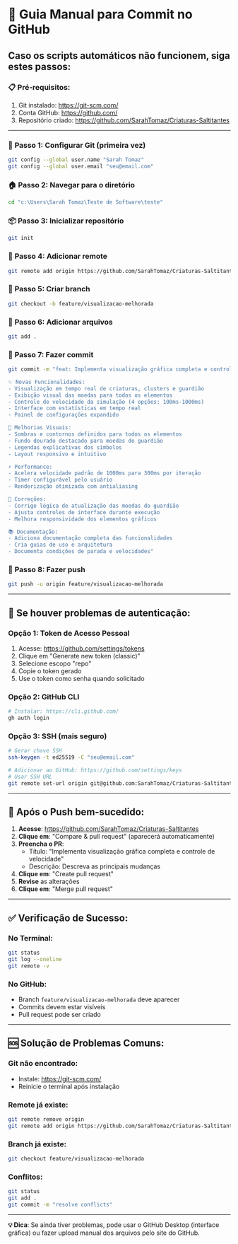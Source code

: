 # 🚀 Guia Manual para Commit no GitHub

## Caso os scripts automáticos não funcionem, siga estes passos:

### 📋 **Pré-requisitos:**
1. Git instalado: https://git-scm.com/
2. Conta GitHub: https://github.com/
3. Repositório criado: https://github.com/SarahTomaz/Criaturas-Saltitantes

---

### 🔧 **Passo 1: Configurar Git (primeira vez)**
```bash
git config --global user.name "Sarah Tomaz"
git config --global user.email "seu@email.com"
```

### 🏠 **Passo 2: Navegar para o diretório**
```bash
cd "c:\Users\Sarah Tomaz\Teste de Software\teste"
```

### 📦 **Passo 3: Inicializar repositório**
```bash
git init
```

### 🔗 **Passo 4: Adicionar remote**
```bash
git remote add origin https://github.com/SarahTomaz/Criaturas-Saltitantes.git
```

### 🌿 **Passo 5: Criar branch**
```bash
git checkout -b feature/visualizacao-melhorada
```

### 📁 **Passo 6: Adicionar arquivos**
```bash
git add .
```

### 💬 **Passo 7: Fazer commit**
```bash
git commit -m "feat: Implementa visualização gráfica completa e controle de velocidade

✨ Novas Funcionalidades:
- Visualização em tempo real de criaturas, clusters e guardião
- Exibição visual das moedas para todos os elementos
- Controle de velocidade da simulação (4 opções: 100ms-1000ms)
- Interface com estatísticas em tempo real
- Painel de configurações expandido

🎨 Melhorias Visuais:
- Sombras e contornos definidos para todos os elementos
- Fundo dourado destacado para moedas do guardião
- Legendas explicativas dos símbolos
- Layout responsivo e intuitivo

⚡ Performance:
- Acelera velocidade padrão de 1000ms para 300ms por iteração
- Timer configurável pelo usuário
- Renderização otimizada com antialiasing

🐛 Correções:
- Corrige lógica de atualização das moedas do guardião
- Ajusta controles de interface durante execução
- Melhora responsividade dos elementos gráficos

📚 Documentação:
- Adiciona documentação completa das funcionalidades
- Cria guias de uso e arquitetura
- Documenta condições de parada e velocidades"
```

### 🚀 **Passo 8: Fazer push**
```bash
git push -u origin feature/visualizacao-melhorada
```

---

## 🔐 **Se houver problemas de autenticação:**

### Opção 1: Token de Acesso Pessoal
1. Acesse: https://github.com/settings/tokens
2. Clique em "Generate new token (classic)"
3. Selecione escopo "repo"
4. Copie o token gerado
5. Use o token como senha quando solicitado

### Opção 2: GitHub CLI
```bash
# Instalar: https://cli.github.com/
gh auth login
```

### Opção 3: SSH (mais seguro)
```bash
# Gerar chave SSH
ssh-keygen -t ed25519 -C "seu@email.com"

# Adicionar ao GitHub: https://github.com/settings/keys
# Usar SSH URL
git remote set-url origin git@github.com:SarahTomaz/Criaturas-Saltitantes.git
```

---

## 🎯 **Após o Push bem-sucedido:**

1. **Acesse**: https://github.com/SarahTomaz/Criaturas-Saltitantes
2. **Clique em**: "Compare & pull request" (aparecerá automaticamente)
3. **Preencha o PR**:
   - Título: "Implementa visualização gráfica completa e controle de velocidade"
   - Descrição: Descreva as principais mudanças
4. **Clique em**: "Create pull request"
5. **Revise** as alterações
6. **Clique em**: "Merge pull request"

---

## ✅ **Verificação de Sucesso:**

### No Terminal:
```bash
git status
git log --oneline
git remote -v
```

### No GitHub:
- Branch `feature/visualizacao-melhorada` deve aparecer
- Commits devem estar visíveis
- Pull request pode ser criado

---

## 🆘 **Solução de Problemas Comuns:**

### Git não encontrado:
- Instale: https://git-scm.com/
- Reinicie o terminal após instalação

### Remote já existe:
```bash
git remote remove origin
git remote add origin https://github.com/SarahTomaz/Criaturas-Saltitantes.git
```

### Branch já existe:
```bash
git checkout feature/visualizacao-melhorada
```

### Conflitos:
```bash
git status
git add .
git commit -m "resolve conflicts"
```

---

**💡 Dica**: Se ainda tiver problemas, pode usar o GitHub Desktop (interface gráfica) ou fazer upload manual dos arquivos pelo site do GitHub.
